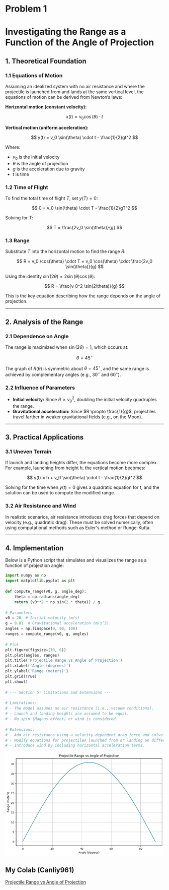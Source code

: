 # Problem 1
# Investigating the Range as a Function of the Angle of Projection

## 1. Theoretical Foundation

### 1.1 Equations of Motion

Assuming an idealized system with no air resistance and where the projectile is launched from and lands at the same vertical level, the equations of motion can be derived from Newton’s laws: 

**Horizontal motion (constant velocity):**

$$
x(t) = v_0 \cos(\theta) \cdot t
$$

**Vertical motion (uniform acceleration):**

$$
y(t) = v_0 \sin(\theta) \cdot t - \frac{1}{2}gt^2
$$

Where:

- $v_0$ is the initial velocity  
- $\theta$ is the angle of projection  
- $g$ is the acceleration due to gravity  
- $t$ is time  

### 1.2 Time of Flight

To find the total time of flight $T$, set $y(T) = 0$:

$$
0 = v_0 \sin(\theta) \cdot T - \frac{1}{2}gT^2
$$

Solving for $T$:

$$
T = \frac{2v_0 \sin(\theta)}{g}
$$

### 1.3 Range

Substitute $T$ into the horizontal motion to find the range $R$:

$$
R = v_0 \cos(\theta) \cdot T = v_0 \cos(\theta) \cdot \frac{2v_0 \sin(\theta)}{g}
$$

Using the identity $\sin(2\theta) = 2 \sin(\theta) \cos(\theta)$:

$$
R = \frac{v_0^2 \sin(2\theta)}{g}
$$

This is the key equation describing how the range depends on the angle of projection.

---

## 2. Analysis of the Range

### 2.1 Dependence on Angle

The range is maximized when $\sin(2\theta) = 1$, which occurs at:

$$
\theta = 45^\circ
$$

The graph of $R(\theta)$ is symmetric about $\theta = 45^\circ$, and the same range is achieved by complementary angles (e.g., $30^\circ$ and $60^\circ$).

### 2.2 Influence of Parameters

- **Initial velocity:** Since $R \propto v_0^2$, doubling the initial velocity quadruples the range.
- **Gravitational acceleration:** Since $R \propto \frac{1}{g}$, projectiles travel farther in weaker gravitational fields (e.g., on the Moon).

---

## 3. Practical Applications

### 3.1 Uneven Terrain

If launch and landing heights differ, the equations become more complex. For example, launching from height $h$, the vertical motion becomes:

$$
y(t) = h + v_0 \sin(\theta) \cdot t - \frac{1}{2}gt^2
$$

Solving for the time when $y(t) = 0$ gives a quadratic equation for $t$, and the solution can be used to compute the modified range.

### 3.2 Air Resistance and Wind

In realistic scenarios, air resistance introduces drag forces that depend on velocity (e.g., quadratic drag). These must be solved numerically, often using computational methods such as Euler's method or Runge-Kutta.

---

## 4. Implementation

Below is a Python script that simulates and visualizes the range as a function of projection angle:

```python
import numpy as np
import matplotlib.pyplot as plt

def compute_range(v0, g, angle_deg):
    theta = np.radians(angle_deg)
    return (v0**2 * np.sin(2 * theta)) / g

# Parameters
v0 = 20  # Initial velocity (m/s)
g = 9.81  # Gravitational acceleration (m/s^2)
angles = np.linspace(0, 90, 100)
ranges = compute_range(v0, g, angles)

# Plot
plt.figure(figsize=(10, 6))
plt.plot(angles, ranges)
plt.title('Projectile Range vs Angle of Projection')
plt.xlabel('Angle (degrees)')
plt.ylabel('Range (meters)')
plt.grid(True)
plt.show()

# --- Section 5: Limitations and Extensions ---

# Limitations:
# - The model assumes no air resistance (i.e., vacuum conditions).
# - Launch and landing heights are assumed to be equal.
# - No spin (Magnus effect) or wind is considered.

# Extensions:
# - Add air resistance using a velocity-dependent drag force and solve numerically.
# - Modify equations for projectiles launched from or landing on different elevations.
# - Introduce wind by including horizontal acceleration terms.
```
![alt text](image.png)

## My Colab (Canliy961)

[Projectile Range vs Angle of Projection](https://colab.research.google.com/drive/1zub6JQdK1DkVS4CyWHUYSn65Y6caYdtk?usp=sharing)
